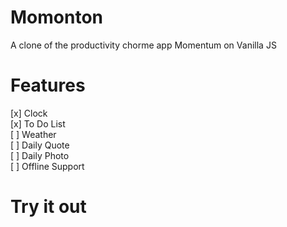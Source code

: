 # Momonton
A clone of the productivity chorme app Momentum on Vanilla JS  
  
# Features  
[x] Clock  
[x] To Do List  
[ ] Weather  
[ ] Daily Quote  
[ ] Daily Photo  
[ ] Offline Support  
  
# Try it out  

